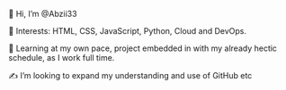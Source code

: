 👋 Hi, I’m @Abzii33

👀 Interests: HTML, CSS, JavaScript, Python, Cloud and DevOps.

🌱 Learning at my own pace, project embedded in with my already hectic schedule, as I work full time.


✍️ I’m looking to expand my understanding and use of GitHub etc


<!---
Abzii33/Abzii33 is a ✨ special ✨ repository because its `README.md` (this file) appears on your GitHub profile.
You can click the Preview link to take a look at your changes.
--->
